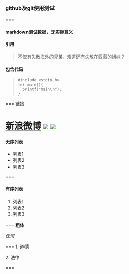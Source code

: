 ### github及git使用测试
===
#### markdown测试数据，无实际意义
#### 引用
> 不仅有失散海外的兄弟，难道还有失散在西藏的姐妹？

#### 包含代码
>     #include <stdio.h>
>     int main(){
>       printf("main\n");
>     }

===
链接

[新浪微博](http://weibo.com/stam0 "stamhe")
![](http://ww2.sinaimg.cn/large/6745c397jw1e9oh0535dxj20go0rstd6.jpg)
![](https://raw.github.com/stamhe/test1/master/1.jpg)
===
#### 无序列表
- 列表1
- 列表2
- 列表3

===
#### 有序列表
1. 列表1
2. 列表2
3. 列表3

===
**粗体**

*任何*

===
1\. 道德

2\. 法律

===

